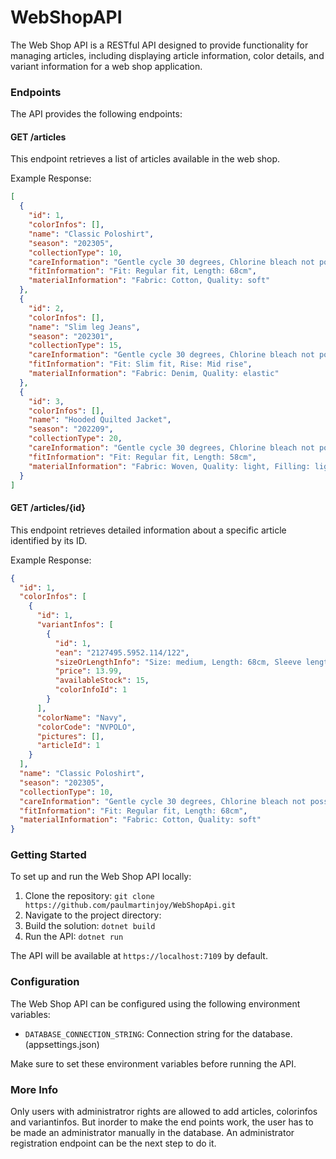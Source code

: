 # WebShopAPI

The Web Shop API is a RESTful API designed to provide functionality for managing articles, including displaying article information, color details, and variant information for a web shop application.

### Endpoints

The API provides the following endpoints:

#### GET /articles

This endpoint retrieves a list of articles available in the web shop.

Example Response:
```json
[
  {
    "id": 1,
    "colorInfos": [],
    "name": "Classic Poloshirt",
    "season": "202305",
    "collectionType": 10,
    "careInformation": "Gentle cycle 30 degrees, Chlorine bleach not possible",
    "fitInformation": "Fit: Regular fit, Length: 68cm",
    "materialInformation": "Fabric: Cotton, Quality: soft"
  },
  {
    "id": 2,
    "colorInfos": [],
    "name": "Slim leg Jeans",
    "season": "202301",
    "collectionType": 15,
    "careInformation": "Gentle cycle 30 degrees, Chlorine bleach not possible",
    "fitInformation": "Fit: Slim fit, Rise: Mid rise",
    "materialInformation": "Fabric: Denim, Quality: elastic"
  },
  {
    "id": 3,
    "colorInfos": [],
    "name": "Hooded Quilted Jacket",
    "season": "202209",
    "collectionType": 20,
    "careInformation": "Gentle cycle 30 degrees, Chlorine bleach not possible",
    "fitInformation": "Fit: Regular fit, Length: 58cm",
    "materialInformation": "Fabric: Woven, Quality: light, Filling: lightly padded"
  }
]
```

#### GET /articles/{id}

This endpoint retrieves detailed information about a specific article identified by its ID.

Example Response:
```json
{
  "id": 1,
  "colorInfos": [
    {
      "id": 1,
      "variantInfos": [
        {
          "id": 1,
          "ean": "2127495.5952.114/122",
          "sizeOrLengthInfo": "Size: medium, Length: 68cm, Sleeve length: short",
          "price": 13.99,
          "availableStock": 15,
          "colorInfoId": 1
        }
      ],
      "colorName": "Navy",
      "colorCode": "NVPOLO",
      "pictures": [],
      "articleId": 1
    }
  ],
  "name": "Classic Poloshirt",
  "season": "202305",
  "collectionType": 10,
  "careInformation": "Gentle cycle 30 degrees, Chlorine bleach not possible",
  "fitInformation": "Fit: Regular fit, Length: 68cm",
  "materialInformation": "Fabric: Cotton, Quality: soft"
}
```

### Getting Started

To set up and run the Web Shop API locally:

1. Clone the repository: `git clone https://github.com/paulmartinjoy/WebShopApi.git`
2. Navigate to the project directory: 
3. Build the solution: `dotnet build`
4. Run the API: `dotnet run`

The API will be available at `https://localhost:7109` by default.

### Configuration

The Web Shop API can be configured using the following environment variables:

- `DATABASE_CONNECTION_STRING`: Connection string for the database. (appsettings.json)

Make sure to set these environment variables before running the API.

### More Info

Only users with administratror rights are allowed to add articles, colorinfos and variantinfos. But inorder to make the end points work, the user has to be made an administrator manually in the database. An administrator registration endpoint can be the next step to do it. 
